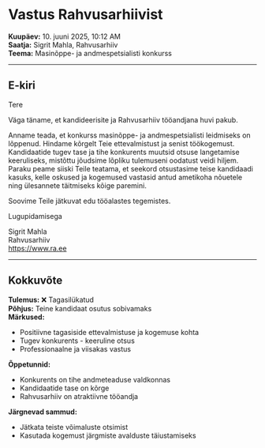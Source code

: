 # Vastus Rahvusarhiivist

**Kuupäev:** 10. juuni 2025, 10:12 AM  
**Saatja:** Sigrit Mahla, Rahvusarhiiv  
**Teema:** Masinõppe- ja andmespetsialisti konkurss  

---

## E-kiri

Tere

Väga täname, et kandideerisite ja Rahvusarhiiv tööandjana huvi pakub.

Anname teada, et konkurss masinõppe- ja andmespetsialisti leidmiseks on lõppenud. Hindame kõrgelt Teie ettevalmistust ja senist töökogemust. Kandidaatide tugev tase ja tihe konkurents muutsid otsuse langetamise keeruliseks, mistõttu jõudsime lõpliku tulemuseni oodatust veidi hiljem. Paraku peame siiski Teile teatama, et seekord otsustasime teise kandidaadi kasuks, kelle oskused ja kogemused vastasid antud ametikoha nõuetele ning ülesannete täitmiseks kõige paremini.

Soovime Teile jätkuvat edu tööalastes tegemistes.

Lugupidamisega

Sigrit Mahla  
Rahvusarhiiv  
<https://www.ra.ee>

---

## Kokkuvõte

**Tulemus:** ❌ Tagasilükatud  
**Põhjus:** Teine kandidaat osutus sobivamaks  
**Märkused:**

- Positiivne tagasiside ettevalmistuse ja kogemuse kohta
- Tugev konkurents - keeruline otsus
- Professionaalne ja viisakas vastus

**Õppetunnid:**

- Konkurents on tihe andmeteaduse valdkonnas
- Kandidaatide tase on kõrge
- Rahvusarhiiv on atraktiivne tööandja

**Järgnevad sammud:**

- Jätkata teiste võimaluste otsimist
- Kasutada kogemust järgmiste avalduste täiustamiseks
